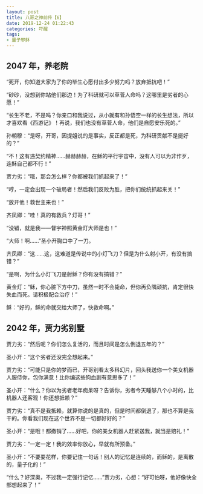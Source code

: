 ```yaml
---
layout: post
title: 八哥之神前传【6】
date: 2019-12-24 01:22:43
categories: 吓醒
tags:
- 量子邪稣
---
```

## 2047 年，养老院

“死开，你知道大家为了你的毕生心愿付出多少努力吗？放弃抵抗吧！”

“砂砂，没想到你站他们那边！为了科研就可以草菅人命吗？这哪里是劣者的心愿！”

“长生不老，不是吗？你亲口和我说过，从小就有和孙悟空一样的长生想法，所以才喜欢看《西游记》！再说，我们也没有草菅人命，他们是自愿安乐死的。”

孙朝穆：“是呀，开哥，因提姐说的是事实，反正都是死，为科研贡献不是挺好的？”

“不！这有违契约精神……赫赫赫赫，在稣的平行宇宙中，没有人可以为非作歹，连稣自己都不行！”

贾力劣：“哦，那会怎么样？你都被我们抓起来了！”

“哼，一定会出现一个破局者！然后我们反败为胜，把你们统统抓起来关！”

“放开他！救世主来也！”

齐凤卿：“哇！真的有救兵？灯哥！”

“没错，就是我——督宇神照黄金灯大师是也！”

“大师！啊……”圣小开胸口中了一刀。

齐凤卿：“这……这，这难道是传说中的小灯飞刀？但是为什么射小开，有没有搞错？”

“是啊，为什么小灯飞刀是射稣？你有没有搞错？”

黄金灯：“稣，你心脏下方中刀，虽然一时不会毙命，但你再负隅顽抗，肯定很快失血而死。请积极配合治疗！”

稣：“好的，稣的命就交给大师了，快救命啊。”

## 2042 年，贾力劣别墅

贾力劣：“然后呢？你们怎么复活的，而且时间是怎么倒退五年的？”

圣小开：“这个劣者还没完全想起来。”

贾力劣：“可能只是你的梦而已，开哥别看太多科幻片，回头我送你一个美女机器人服侍你，包你满意！比你编这些狗血剧有意思多了！”

圣小开：“什么？你以为劣者老年痴呆呀？告诉你，劣者今天睡够八个小时的，比机器人还客观！你还想抵赖？”

贾力劣：“真不是我抵赖，就算你说的是真的，但是时间都倒退了，那也不算是我干的。你看我们现在这个世界不是一切都好好的？”

圣小开：“是哦！都撤销了……好吧，你的美女机器人赶紧送我，就当是赔礼！”

贾力劣：“一定一定！我的效率你放心，早就有所预备。”

圣小开：“不要耍花样，你要记住一句话！别人的记忆是连续的，而稣的，是离散的，量子化的！”

“什么？好深奥，不过我一定强行记忆……”贾力劣，心想：“好可怕呀，他好像快全部想起来了！”
